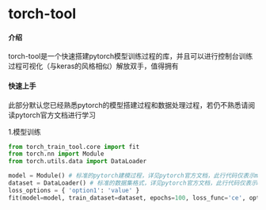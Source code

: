 # torch-tool

#### 介绍
torch-tool是一个快速搭建pytorch模型训练过程的库，并且可以进行控制台训练过程可视化（与keras的风格相似）解放双手，值得拥有

#### 快速上手
此部分默认您已经熟悉pytorch的模型搭建过程和数据处理过程，若仍不熟悉请阅读pytorch官方文档进行学习

1.模型训练

```python
from torch_train_tool.core import fit
from torch.nn import Module
from torch.utils.data import DataLoader

model = Module() # 标准的pytorch建模过程，详见pytorch官方文档，此行代码仅表示model的类型
dataset = DataLoader() # 标准的数据集格式，详见pytorch官方文档，此行代码仅表示dataset的类型
loss_options = { 'option1': 'value' }
fit(model=model, train_dataset=dataset, epochs=100, loss_func='ce', optimizer='adam', metrics=None, learning_rate=1e-4, lr_decay='step', loss_options=loss_options, optimizer_options=None, lr_decay_options=None, device='cpu')

```
